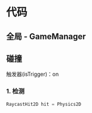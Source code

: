 # 代码

## 全局 - GameManager

## 碰撞

触发器(isTrigger)：on

### 1. 检测
```csharp
RaycastHit2D hit = Physics2D
```